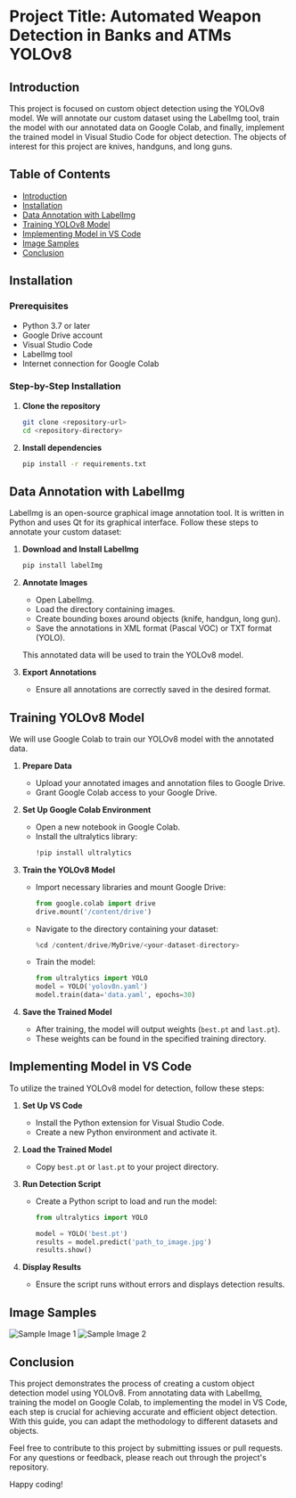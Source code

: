 

# Project Title: Automated Weapon Detection in Banks and ATMs YOLOv8

## Introduction

This project is focused on custom object detection using the YOLOv8 model. We will annotate our custom dataset using the LabelImg tool, train the model with our annotated data on Google Colab, and finally, implement the trained model in Visual Studio Code for object detection. The objects of interest for this project are knives, handguns, and long guns.

## Table of Contents
- [Introduction](#introduction)
- [Installation](#installation)
- [Data Annotation with LabelImg](#data-annotation-with-labelimg)
- [Training YOLOv8 Model](#training-yolov8-model)
- [Implementing Model in VS Code](#implementing-model-in-vs-code)
- [Image Samples](#image-samples)
- [Conclusion](#conclusion)

## Installation

### Prerequisites
- Python 3.7 or later
- Google Drive account
- Visual Studio Code
- LabelImg tool
- Internet connection for Google Colab

### Step-by-Step Installation

1. **Clone the repository**
    ```sh
    git clone <repository-url>
    cd <repository-directory>
    ```

2. **Install dependencies**
    ```sh
    pip install -r requirements.txt
    ```

## Data Annotation with LabelImg

LabelImg is an open-source graphical image annotation tool. It is written in Python and uses Qt for its graphical interface. Follow these steps to annotate your custom dataset:

1. **Download and Install LabelImg**
    ```sh
    pip install labelImg
    ```

2. **Annotate Images**
   - Open LabelImg.
   - Load the directory containing images.
   - Create bounding boxes around objects (knife, handgun, long gun).
   - Save the annotations in XML format (Pascal VOC) or TXT format (YOLO).

   This annotated data will be used to train the YOLOv8 model.

3. **Export Annotations**
   - Ensure all annotations are correctly saved in the desired format.

## Training YOLOv8 Model

We will use Google Colab to train our YOLOv8 model with the annotated data.

1. **Prepare Data**
   - Upload your annotated images and annotation files to Google Drive.
   - Grant Google Colab access to your Google Drive.

2. **Set Up Google Colab Environment**
   - Open a new notebook in Google Colab.
   - Install the ultralytics library:
     ```sh
     !pip install ultralytics
     ```

3. **Train the YOLOv8 Model**
   - Import necessary libraries and mount Google Drive:
     ```python
     from google.colab import drive
     drive.mount('/content/drive')
     ```

   - Navigate to the directory containing your dataset:
     ```python
     %cd /content/drive/MyDrive/<your-dataset-directory>
     ```

   - Train the model:
     ```python
     from ultralytics import YOLO
     model = YOLO('yolov8n.yaml')
     model.train(data='data.yaml', epochs=30)
     ```

4. **Save the Trained Model**
   - After training, the model will output weights (`best.pt` and `last.pt`).
   - These weights can be found in the specified training directory.

## Implementing Model in VS Code

To utilize the trained YOLOv8 model for detection, follow these steps:

1. **Set Up VS Code**
   - Install the Python extension for Visual Studio Code.
   - Create a new Python environment and activate it.

2. **Load the Trained Model**
   - Copy `best.pt` or `last.pt` to your project directory.

3. **Run Detection Script**
   - Create a Python script to load and run the model:
     ```python
     from ultralytics import YOLO

     model = YOLO('best.pt')
     results = model.predict('path_to_image.jpg')
     results.show()
     ```

4. **Display Results**
   - Ensure the script runs without errors and displays detection results.

## Image Samples

![Sample Image 1](path/to/image1.jpg)
![Sample Image 2](path/to/image2.jpg)

## Conclusion

This project demonstrates the process of creating a custom object detection model using YOLOv8. From annotating data with LabelImg, training the model on Google Colab, to implementing the model in VS Code, each step is crucial for achieving accurate and efficient object detection. With this guide, you can adapt the methodology to different datasets and objects.

Feel free to contribute to this project by submitting issues or pull requests. For any questions or feedback, please reach out through the project's repository.

Happy coding!
